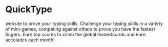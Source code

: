 # QuickType
 website to prove your typing skills. Challenge your typing skills in a variety of mini-games, competing against others to prove you have the fastest fingers. Earn top scores to climb the global leaderboards and earn accolades each month!
